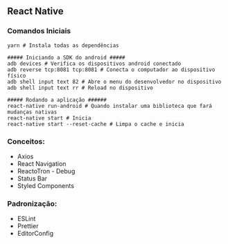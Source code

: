 <h2>React Native</h2>

<h3>Comandos Iniciais</h3>

```
yarn # Instala todas as dependências
```
```
##### Iniciando a SDK do android #####
adb devices # Verifica os dispositivos android conectado
adb reverse tcp:8081 tcp:8081 # Conecta o computador ao dispositivo físico
adb shell input text 82 # Abre o menu do desenvolvedor no dispositivo
adb shell input text rr # Reload no dispositivo
```
```
##### Rodando a aplicação ######
react-native run-android # Quando instalar uma biblioteca que fará mudanças nativas
react-native start # Inicia
react-native start --reset-cache # Limpa o cache e inicia
```


<h3>Conceitos:</h3>
<ul>
  <li>Axios</li>
  <li>React Navigation</li>
  <li>ReactoTron - Debug</li>
  <li>Status Bar</li>
  <li>Styled Components</li>
</ul>

<h3>Padronização:</h3>
<ul>
  <li>ESLint</li>
  <li>Prettier</li>
  <li>EditorConfig</li>
</ul>
